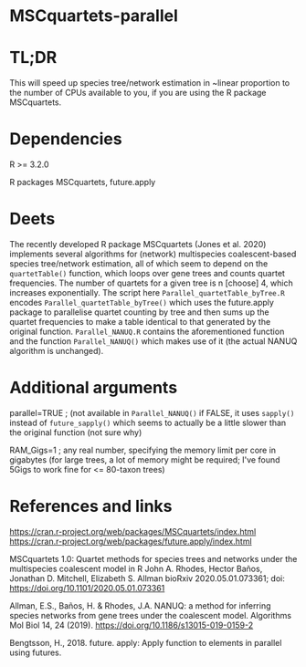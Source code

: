 # MSCquartets-parallel

# TL;DR

This will speed up species tree/network estimation in ~linear proportion to the number of CPUs available to you, if you are using the R package MSCquartets.

# Dependencies

R >= 3.2.0

R packages MSCquartets, future.apply

# Deets

The recently developed R package MSCquartets (Jones et al. 2020) implements several algorithms for (network) multispecies coalescent-based species tree/network estimation, all of which seem to depend on the `quartetTable()` function, which loops over gene trees and counts quartet frequencies. The number of quartets for a given tree is n [choose] 4, which increases exponentially. The script here `Parallel_quartetTable_byTree.R` encodes `Parallel_quartetTable_byTree()` which uses the future.apply package to parallelise quartet counting by tree and then sums up the quartet frequencies to make a table identical to that generated by the original function. `Parallel_NANUQ.R` contains the aforementioned function and the function `Parallel_NANUQ()` which makes use of it (the actual NANUQ algorithm is unchanged). 

# Additional arguments
parallel=TRUE ; (not available in `Parallel_NANUQ()` if FALSE, it uses `sapply()` instead of `future_sapply()` which seems to actually be a little slower than the original function (not sure why)

RAM_Gigs=1 ; any real number, specifying the memory limit per core in gigabytes (for large trees, a lot of memory might be required; I've found 5Gigs to work fine for <= 80-taxon trees)

# References and links
https://cran.r-project.org/web/packages/MSCquartets/index.html
https://cran.r-project.org/web/packages/future.apply/index.html

MSCquartets 1.0: Quartet methods for species trees and networks under the multispecies coalescent model in R
John A. Rhodes, Hector Baños, Jonathan D. Mitchell, Elizabeth S. Allman
bioRxiv 2020.05.01.073361; doi: https://doi.org/10.1101/2020.05.01.073361

Allman, E.S., Baños, H. & Rhodes, J.A. NANUQ: a method for inferring species networks from gene trees under the coalescent model. Algorithms Mol Biol 14, 24 (2019). https://doi.org/10.1186/s13015-019-0159-2

Bengtsson, H., 2018. future. apply: Apply function to elements in parallel using futures.
